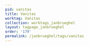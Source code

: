 ```yaml
---
pid: vanitas
title: Vanitas
worktag: Vanitas
collection: worktags_janbrueghel
layout: tagpage_janbrueghel
order: '179'
permalink: /janbrueghel/tags/vanitas
---
```

